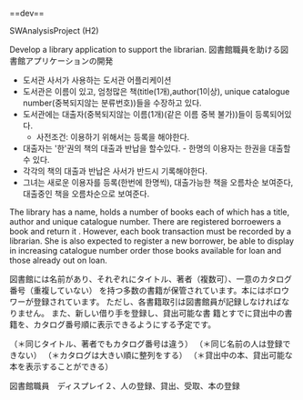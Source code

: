 ==dev==

SWAnalysisProject (H2)

Develop a library application to support the librarian.
図書館職員を助ける図書館アプリケーションの開発

- 도서관 사서가 사용하는 도서관 어플리케이션
- 도서관은 이름이 있고, 엄청많은 책(title(1개),author(1이상), unique catalogue number(중복되지않는 분류번호))들을 수장하고 있다.
- 도서관에는 대출자(중복되지않는 이름(1개)(같은 이름 중복 불가))들이 등록되어있다.
    - 사전조건: 이용하기 위해서는 등록을 해야한다.
- 대출자는 '한'권의 책의 대출과 반납을 할수있다. - 한명의 이용자는 한권을 대출할 수 있다.
- 각각의 책의 대출과 반납은 사서가 반드시 기록해야한다.
- 그녀는 새로운 이용자를 등록(한번에 한명씩), 대출가능한 책을 오름차순 보여준다, 대출중인 책을 오름차순으로 보여준다.

The library has a name, holds a number of books each of which has a title, 
author and unique catalogue number. There are registered borroewers a book
 and return it . However, each book transaction must be recorded by a librarian.
She is also expected to register a new borrower, be able to display in increasing
catalogue number order those books available for loan and those already out on loan.

図書館には名前があり、それぞれにタイトル、著者（複数可）、一意のカタログ番号（重複していない）
を持つ多数の書籍が保管されています。本にはボロウワーが登録されています。
ただし、各書籍取引は図書館員が記録しなければなりません。
また、新しい借り手を登録し、貸出可能な書
籍とすでに貸出中の書籍を、カタログ番号順に表示できるようにする予定です。

（＊同じタイトル、著者でもカタログ番号は違う）
（＊同じ名前の人は登録できない）
（＊カタログは大きい順に整列をする）
（＊貸出中の本、貸出可能な本を表示することができる）

図書館職員　ディスプレイ２、人の登録、貸出、受取、本の登録

